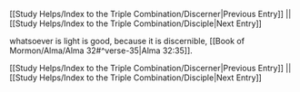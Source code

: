 [[Study Helps/Index to the Triple Combination/Discerner|Previous Entry]]  ||  [[Study Helps/Index to the Triple Combination/Disciple|Next Entry]]

 whatsoever is light is good, because it is discernible, [[Book of Mormon/Alma/Alma 32#^verse-35|Alma 32:35]].

[[Study Helps/Index to the Triple Combination/Discerner|Previous Entry]]  ||  [[Study Helps/Index to the Triple Combination/Disciple|Next Entry]]